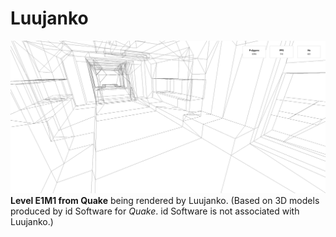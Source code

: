 # Luujanko

![](./screenshots/luujanko-alpha.0.png)
**Level E1M1 from Quake** being rendered by Luujanko. (Based on 3D models produced by id Software for *Quake*. id Software is not associated with Luujanko.)
